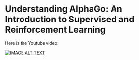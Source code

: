 # Understanding AlphaGo: An Introduction to Supervised and Reinforcement Learning

Here is the Youtube video:

[![IMAGE ALT TEXT](http://img.youtube.com/vi/jBKeIus_lnA/0.jpg)](http://www.youtube.com/watch?v=jBKeIus_lnA "Understanding AlphaGo: An Introduction to Supervised and Reinforcement Learning")
